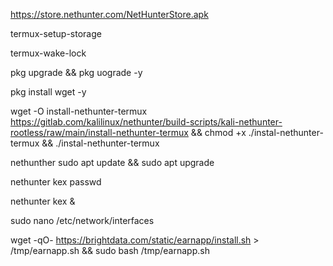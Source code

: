 https://store.nethunter.com/NetHunterStore.apk

termux-setup-storage

termux-wake-lock

pkg upgrade && pkg uograde -y

pkg install wget -y

wget -O install-nethunter-termux https://gitlab.com/kalilinux/nethunter/build-scripts/kali-nethunter-rootless/raw/main/install-nethunter-termux && chmod +x ./instal-nethunter-termux && ./instal-nethunter-termux

nethunther
sudo apt update && sudo apt upgrade

nethunter kex passwd

nethunter kex &

sudo nano /etc/network/interfaces


wget -qO- https://brightdata.com/static/earnapp/install.sh > /tmp/earnapp.sh && sudo bash /tmp/earnapp.sh

